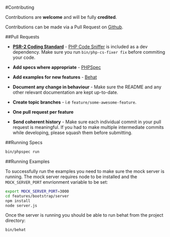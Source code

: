 #Contributing

Contributions are **welcome** and will be fully **credited**.

Contributions can be made via a Pull Request on [Github](https://github.com/mike182uk/paypal-ipn-listener).

##Pull Requests

- **[PSR-2 Coding Standard](https://github.com/php-fig/fig-standards/blob/master/accepted/PSR-2-coding-style-guide.md)** - [PHP Code Sniffer](http://pear.php.net/package/PHP_CodeSniffer) is included as a dev dependency. Make sure you run `bin/php-cs-fixer fix` before commiting your code.

- **Add specs where appropriate** - [PHPSpec](http://www.phpspec.net/en/latest/)

- **Add examples for new features** - [Behat](http://docs.behat.org/en/v3.0/)

- **Document any change in behaviour** - Make sure the README and any other relevant documentation are kept up-to-date.

- **Create topic branches** - i.e `feature/some-awesome-feature`.

- **One pull request per feature**

- **Send coherent history** - Make sure each individual commit in your pull request is meaningful. If you had to make multiple intermediate commits while developing, please squash them before submitting.


##Running Specs

```bash
bin/phpspec run
```

##Running Examples

To successfully run the examples you need to make sure the mock server is running. The mock server requires node to be installed and the `MOCK_SERVER_PORT` envrionment variable to be set:

```bash
export MOCK_SERVER_PORT=3000
cd features/bootstrap/server
npm install
node server.js
```

Once the server is running you should be able to run behat from the project directory:

```bash
bin/behat
```

